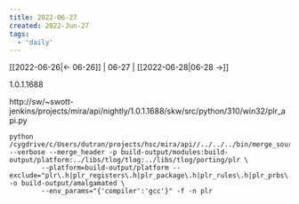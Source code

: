 ```yaml
---
title: 2022-06-27
created: 2022-Jun-27
tags:
  - 'daily'
---
```


[[2022-06-26|<- 06-26]] | 06-27 | [[2022-06-28|06-28 ->]]



1.0.1.1688

http://sw/~swott-jenkins/projects/mira/api/nightly/1.0.1.1688/skw/src/python/310/win32/plr_api.py

```
python /cygdrive/c/Users/dutran/projects/hsc/mira/api//../../../bin/merge_sources.py --verbose --merge_header -p build-output/modules:build-output/platform:../libs/tlog/tlog:../libs/tlog/porting/plr \
        --platform=build-output/platform --exclude="plr\.h|plr_registers\.h|plr_package\.h|plr_rules\.h|plr_prbs\.h|plr_dsp_pulse_response\.h|plr_dsp_histogram\.h|plr_fecmon\.h|plr_lm\.h|plr_diags\.h|plr_monclk\.h|gpio\.h|spi\.h|mcu_log\.h" -o build-output/amalgamated \
        --env_params="{'compiler':'gcc'}" -f -n plr
```